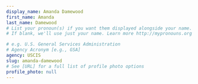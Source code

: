 ```yaml
---
display_name: Amanda Damewood
first_name: Amanda
last_name: Damewood
# List your pronoun(s) if you want them displayed alongside your name.
# If blank, we'll use just your name. Learn more http://mypronouns.org

# e.g. U.S. General Services Administration
# Agency Acronym [e.g., GSA]
agency: USCIS
slug: amanda-damewood
# See [URL] for a full list of profile photo options
profile_photo: null
---
```

